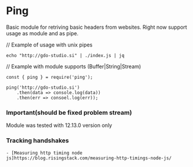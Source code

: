 # Ping


Basic module for retriving basic headers from websites.
Right now support usage as module and as pipe.

// Example of usage with unix pipes

```
echo "http://gdo-studio.si" | ./index.js | jq
```

// Example with module supports (Buffer|String|Stream)

```
const { ping } = require('ping');

ping('http://gdo-studio.si')
    .then(data => console.log(data))
    .then(err => consoel.log(err));
```

### Important(should be fixed problem stream)

Module was tested with 12.13.0 version only

### Tracking handshakes
    - [Measuring http timing node js]https://blog.risingstack.com/measuring-http-timings-node-js/

